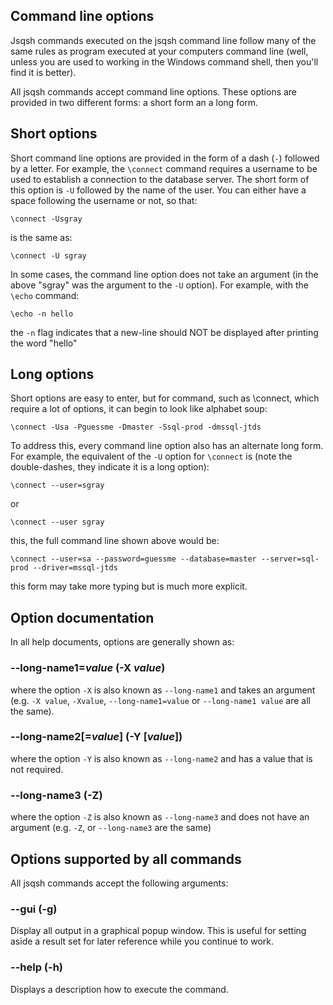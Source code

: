 ## Command line options

Jsqsh commands executed on the jsqsh command line follow many 
of the same rules as program executed at your computers command
line (well, unless you are used to working in the Windows 
command shell, then you'll find it is better).
   
All jsqsh commands accept command line options. These options
are provided in two different forms: a short form an a long form.
   
## Short options

Short command line options are provided in the form of a dash (`-`)
followed by a letter. For example, the `\connect` command requires
a username to be used to establish a connection to the database
server.  The short form of this option is `-U` followed by the name
of the user. You can either have a space following the username or 
not, so that:
   
    \connect -Usgray
      
is the same as:
   
    \connect -U sgray

In some cases, the command line option does not take an argument 
(in the above "sgray" was the argument to the `-U` option). For 
example, with the `\echo` command:
   
    \echo -n hello
      
the `-n` flag indicates that a new-line should NOT be displayed after 
printing the word "hello" 
   
## Long options

Short options are easy to enter, but for command, such as \connect,
which require a lot of options, it can begin to look like alphabet
soup:
   
    \connect -Usa -Pguessme -Dmaster -Ssql-prod -dmssql-jtds
   
To address this, every command line option also has an alternate
long form. For example, the equivalent of the `-U` option for 
`\connect` is (note the double-dashes, they indicate it is a long option):

    \connect --user=sgray
   
or
   
    \connect --user sgray
      
this, the full command line shown above would be:
   
    \connect --user=sa --password=guessme --database=master --server=sql-prod --driver=mssql-jtds
   
this form may take more typing but is much more explicit.
   
## Option documentation

In all help documents, options are generally shown as:
   
### --long-name1=*value* (-X *value*)
   
where the option `-X` is also known as `--long-name1` and takes
an argument (e.g. `-X value`, `-Xvalue`, `--long-name1=value`
or `--long-name1 value` are all the same).
   
### --long-name2\[=*value*\] (-Y [*value*])
      
where the option `-Y` is also known as `--long-name2` and has
a value that is not required. 
   
### --long-name3 (-Z)
    
where the option `-Z` is also known as `--long-name3` and does
not have an argument (e.g. `-Z`, or `--long-name3` are the same)
      
## Options supported by all commands

All jsqsh commands accept the following arguments:
   
### --gui (-g)

Display all output in a graphical popup window. This is useful for 
setting aside a result set for later reference while you continue to work.
               
### --help (-h)

Displays a description how to execute the command.
